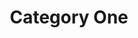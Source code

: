 ---
title: Category One
hero: "hero.png"
summary: Lorem ipsum dolor sit amet, consectetur adipiscing elit.
---